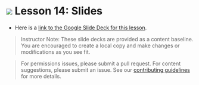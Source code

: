 
# ![](https://ga-dash.s3.amazonaws.com/production/assets/logo-9f88ae6c9c3871690e33280fcf557f33.png) Lesson 14: Slides

- Here is a [link to the Google Slide Deck for this lesson](https://docs.google.com/presentation/d/1MLWmw3lvEPMyXZz0ULTlgsXlCyUavz_FiNtiUWb1ivs/edit?usp=sharing).

> Instructor Note: These slide decks are provided as a content baseline. You are encouraged to create a local copy and make changes or modifications as you see fit.

> For permissions issues, please submit a pull request. For content suggestions, please submit an issue. See our [contributing guidelines](../../../../contributing.md) for more details.
